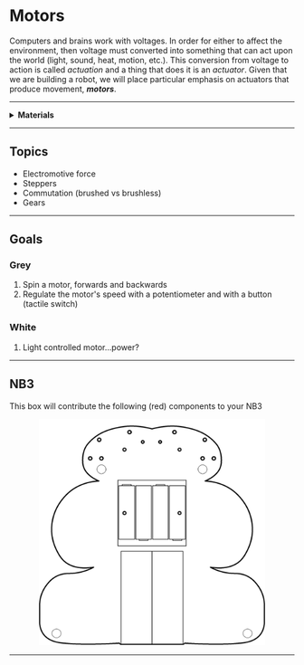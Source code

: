 # Motors

Computers and brains work with voltages. In order for either to affect the environment, then voltage must converted into something that can act upon the world (light, sound, heat, motion, etc.). This conversion from voltage to action is called *actuation* and a thing that does it is an *actuator*. Given that we are building a robot, we will place particular emphasis on actuators that produce movement, ***motors***.

----

<details><summary><b>Materials</b></summary><p>

Contents|Description| # |Data|Link|
:-------|:----------|:-:|:--:|:--:|
DC brushed motor|6V Brushed DC motor|1|-|[-L-](https://www.amazon.co.uk/Gikfun-1V-6V-Hobby-Arduino-EK1894/dp/B07BHHP2BT)|Loose|20|30|20
DC Gearbox Motor|TT Gearbox DC Motor - 200RPM - 3 to 6VDC and wheel|2|-|[-L-](https://www.adafruit.com/product/3777#technical-details)|Loose|30|15|15
Motor Mount|Mount for TT Gearbox DC Motors - L-Bracket Type with hardware|2|-|[-L-](https://www.adafruit.com/product/3768)|Mounts|15|15|15
*Servo Mount|Mount for servo motor|2|-|[-L-](VK)|Mounts|30|15|5
*Servos|FS90R Micro Continuous Rotation Servo w/Wheel|2|-|[-L-](https://www.rapidonline.com/feetech-fs90r-servo-and-wheel-37-1336)|Mounts|20|30|10
*M2.5 bolt (6)|6 mm long M2.5 bolt|8|-|[-L-](https://www.accu.co.uk/pozi-pan-head-screws/9255-SPP-M2-5-6-A2)|Hardware|5|5|6
*M2.5 standoff (12/SS)|12 mm long socket-to-socket M2.5 standoff|4|-|[-L-](https://uk.farnell.com/wurth-elektronik/970120151/standoff-hex-female-female-12mm/dp/2884528)|Hardware|5|5|12

</p></details>

----

## Topics

- Electromotive force
- Steppers
- Commutation (brushed vs brushless)
- Gears

----

## Goals

### Grey

1. Spin a motor, forwards and backwards
2. Regulate the motor's speed with a potentiometer and with a button (tactile switch)

### White

1. Light controlled motor...power?

----

## NB3

This box will contribute the following (red) components to your NB3

<p align="center">
<img src="_data/images/NB3_motors.png" alt="NB3 stage" width="400" height="400">
<p>

----
